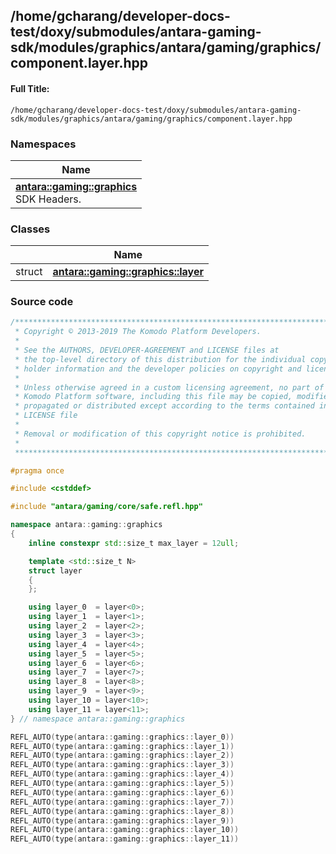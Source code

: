 

## /home/gcharang/developer-docs-test/doxy/submodules/antara-gaming-sdk/modules/graphics/antara/gaming/graphics/component.layer.hpp

#### Full Title:
```
/home/gcharang/developer-docs-test/doxy/submodules/antara-gaming-sdk/modules/graphics/antara/gaming/graphics/component.layer.hpp
```







### Namespaces

| Name           |
| -------------- |
| **[antara::gaming::graphics](Namespaces/namespaceantara_1_1gaming_1_1graphics.md)** <br>SDK Headers.  |

### Classes

|                | Name           |
| -------------- | -------------- |
| struct | **[antara::gaming::graphics::layer](Classes/structantara_1_1gaming_1_1graphics_1_1layer.md)**  |















### Source code

```cpp
/******************************************************************************
 * Copyright © 2013-2019 The Komodo Platform Developers.                      *
 *                                                                            *
 * See the AUTHORS, DEVELOPER-AGREEMENT and LICENSE files at                  *
 * the top-level directory of this distribution for the individual copyright  *
 * holder information and the developer policies on copyright and licensing.  *
 *                                                                            *
 * Unless otherwise agreed in a custom licensing agreement, no part of the    *
 * Komodo Platform software, including this file may be copied, modified,     *
 * propagated or distributed except according to the terms contained in the   *
 * LICENSE file                                                               *
 *                                                                            *
 * Removal or modification of this copyright notice is prohibited.            *
 *                                                                            *
 ******************************************************************************/

#pragma once

#include <cstddef> 

#include "antara/gaming/core/safe.refl.hpp" 

namespace antara::gaming::graphics
{
    inline constexpr std::size_t max_layer = 12ull;

    template <std::size_t N>
    struct layer
    {
    };

    using layer_0  = layer<0>;
    using layer_1  = layer<1>;
    using layer_2  = layer<2>;
    using layer_3  = layer<3>;
    using layer_4  = layer<4>;
    using layer_5  = layer<5>;
    using layer_6  = layer<6>;
    using layer_7  = layer<7>;
    using layer_8  = layer<8>;
    using layer_9  = layer<9>;
    using layer_10 = layer<10>;
    using layer_11 = layer<11>;
} // namespace antara::gaming::graphics

REFL_AUTO(type(antara::gaming::graphics::layer_0))
REFL_AUTO(type(antara::gaming::graphics::layer_1))
REFL_AUTO(type(antara::gaming::graphics::layer_2))
REFL_AUTO(type(antara::gaming::graphics::layer_3))
REFL_AUTO(type(antara::gaming::graphics::layer_4))
REFL_AUTO(type(antara::gaming::graphics::layer_5))
REFL_AUTO(type(antara::gaming::graphics::layer_6))
REFL_AUTO(type(antara::gaming::graphics::layer_7))
REFL_AUTO(type(antara::gaming::graphics::layer_8))
REFL_AUTO(type(antara::gaming::graphics::layer_9))
REFL_AUTO(type(antara::gaming::graphics::layer_10))
REFL_AUTO(type(antara::gaming::graphics::layer_11))
```




